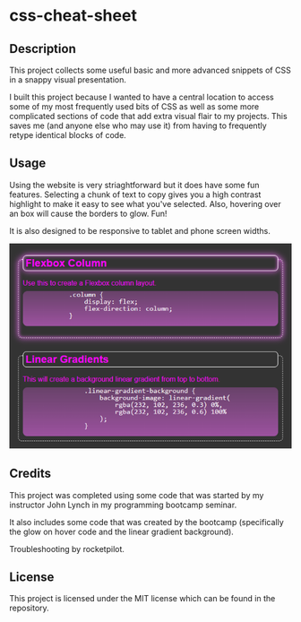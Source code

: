 # css-cheat-sheet

## Description

This project collects some useful basic and more advanced snippets of CSS in a snappy visual presentation.

I built this project because I wanted to have a central location to access some of my most frequently used bits of CSS as well as some more complicated sections of code that add extra visual flair to my projects. This saves me (and anyone else who may use it) from having to frequently retype identical blocks of code.


## Usage

Using the website is very striaghtforward but it does have some fun features. Selecting a chunk of text to copy gives you a high contrast highlight to make it easy to see what you've selected. Also, hovering over an box will cause the borders to glow. Fun! 

It is also designed to be responsive to tablet and phone screen widths. 

![This screenshot demonstrates both the selection highlight and the glow on hover features of the site](Assets/images/Screenshot1.png)


## Credits

This project was completed using some code that was started by my instructor John Lynch in my programming bootcamp seminar. 

It also includes some code that was created by the bootcamp (specifically the glow on hover code and the linear gradient background).

Troubleshooting by rocketpilot.

## License

This project is licensed under the MIT license which can be found in the repository.
